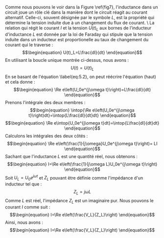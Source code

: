 Comme nous pouvons le voir dans la Figure \ref{fig7}, l'inductance dans un circuit joue un rôle clé dans la manière dont le circuit réagit au courant alternatif. Celle-ci, souvent désignée par le symbole $L$, est la propriété qui détermine la tension induite due à un changement du flux de courant.
\\
La relation qui régit le courant $I$ et la tension $U(t)_L$ aux bornes de l'inducteur d'inductance $L$ est donnée par la loi de Faraday qui stipule que la tension induite dans un inducteur est proportionelle au taux de changement du courant qui le traverse :
$$\begin{equation}
    U(t)_L=L\frac{dI}{dt}
\end{equation}$$
En utilisant la boucle unique montrée ci-dessus, nous avons :
$$\begin{equation}
    U(t)=U(t)_L
\end{equation}$$
En se basant de l'équation \label{eq:5.2}, on peut réécrire l'équation (haut) et cela donne :
$$\begin{equation}
    \Re e\left(U_0e^{j\omega t}\right)=L\frac{dI}{dt}
\end{equation}$$
Prenons l'intégrale des deux membres :
$$\begin{equation}
    \intop{\Re e\left(U_0e^{j\omega t}\right)dt}=\intop{L\frac{dI}{dt}dt}
\end{equation}$$
$$\begin{equation}
    \Re e\intop{U_0e^{j\omega t}dt}=\intop{L\frac{dI}{dt}dt}
\end{equation}$$
Calculons les intégrales des deux côtés :
$$\begin{equation}
    \Re e\left(\frac{1}{j\omega}U_0e^{j\omega t}\right)= LI
\end{equation}$$
Sachant que l'inductance $L$ est une quantité réel, nous obtenons :
$$\begin{equation}
    I=\Re e\left(\frac{1}{j\omega L}U_0e^{j\omega t}\right)
\end{equation}$$
Soit $U_L = U_0e^{j\omega t}$ et $Z_L$ pouvant être définie comme l'impédance d'un inducteur tel que :
$$\begin{equation}
    Z_L=j\omega L
\end{equation}$$
Comme $L$ est réel, l'impédance $Z_L$ est un imaginaire pur. Nous pouvons le courant $I$ comme suit :
$$\begin{equation}
    I=\Re e\left(\frac{V_L}{Z_L}\right)
\end{equation}$$
Ainsi, nous avons :
$$\begin{equation}
    I=\Re e\left(\frac{V_L}{Z_L}\right)
\end{equation}$$
